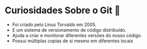 # Curiosidades Sobre o Git :notebook:

- Foi criado pelo Linus Torvalds em 2005.
- E um sistema de versionamento de código distribuído.
- Ajuda a criar e monitorar diferentes versões do nosso código.
- Possui múltiplas copias de si mesmo em diferentes locais